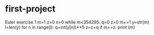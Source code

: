 # first-project
Euler exercise 1
m=1
z=0
n=0
while m<354295:
    q=0
    z=0
    m+=1
    y=str(m)
    l=len(y)
    for n in range(l):
       q=int(y[n])**5
       z=z+q
    if m==z:
      print (m) 
